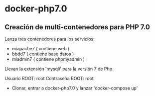 # docker-php7.0

## Creación de multi-contenedores para PHP 7.0

Lanza tres contenedores para los servicios:

  - miapache7 ( contiene web )
  - bbdd7 ( contiene base datos )
  - miadmin7 ( contiene phpmyadmin )

Llevan la extensión 'mysqli' para la versión 7 de Php.

Usuario ROOT: root
Contraseña ROOT: root

* Clonar, entrar a docker-php7.0 y lanzar 'docker-compose up'
